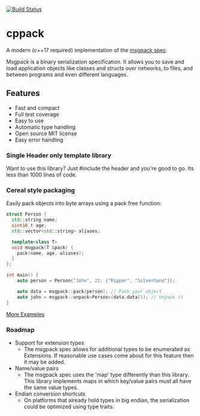 [![Build Status](https://travis-ci.com/mikeloomisgg/cppack.svg?branch=master)](https://travis-ci.com/mikeloomisgg/cppack)
# cppack
A modern (c++17 required) implementation of the [msgpack spec](https://github.com/msgpack/msgpack/blob/master/spec.md).

Msgpack is a binary serialization specification. It allows you to save and load application objects like classes and structs over networks, to files, and between programs and even different languages.

## Features
- Fast and compact
- Full test coverage
- Easy to use
- Automatic type handling
- Open source MIT license
- Easy error handling

### Single Header only template library
Want to use this library? Just #include the header and you're good to go. Its less than 1000 lines of code.


### Cereal style packaging
Easily pack objects into byte arrays using a pack free function:

```c++
struct Person {
  std::string name;
  uint16_t age;
  std::vector<std::string> aliases;

  template<class T>
  void msgpack(T &pack) {
    pack(name, age, aliases);
  }
};

int main() {
    auto person = Person{"John", 22, {"Ripper", "Silverhand"}};

    auto data = msgpack::pack(person); // Pack your object
    auto john = msgpack::unpack<Person>(data.data()); // Unpack it
}
```

[More Examples](msgpack/tests/examples.cpp)


### Roadmap
- Support for extension types
  - The msgpack spec allows for additional types to be enumerated as Extensions. If reasonable use cases come about for this feature then it may be added.
- Name/value pairs
  - The msgpack spec uses the 'map' type differently than this library. This library implements maps in which key/value pairs must all have the same value types.
- Endian conversion shortcuts
  - On platforms that already hold types in big endian, the serialization could be optimized using type traits.
